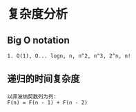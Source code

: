 # 复杂度分析
## Big O notation
    1. O(1), O... logn, n, n^2, n^3, 2^n, n!
## 递归的时间复杂度
    以菲波纳契数列为列:
    F(n) = F(n - 1) + F(n - 2)
